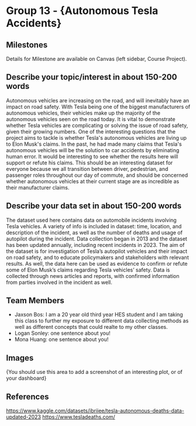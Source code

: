 # Group 13 - {Autonomous Tesla Accidents}

## Milestones

Details for Milestone are available on Canvas (left sidebar, Course Project).

## Describe your topic/interest in about 150-200 words

Autonomous vehicles are increasing on the road, and will inevitably have an impact on road safety. With Tesla being one of the biggest manufacturers of autonomous vehicles, their vehicles make up the majority of the autonomous vehicles seen on the road today. It is vital to demonstrate whether Tesla vehicles are complicating or solving the issue of road safety, given their growing numbers. One of the interesting questions that the project aims to tackle is whether Tesla's autonomous vehicles are living up to Elon Musk's claims. In the past, he had made many claims that Tesla's autonomous vehicles will be the solution to car accidents by eliminating human error. It would be interesting to see whether the results here will support or refute his claims. This should be an interesting dataset for everyone because we all transition between driver, pedestrian, and passenger roles throughout our day of commute, and should be concerned whether autonomous vehicles at their current stage are as incredible as their manufacturer claims.

## Describe your data set in about 150-200 words

The dataset used here contains data on automobile incidents involving Tesla vehicles. A variety of info is included in dataset: time, location, and description of the incident, as well as the number of deaths and usage of autopilot during the incident. Data collection began in 2013 and the dataset has been updated annually, including recent incidents in 2023. The aim of the dataset is for investigation of Tesla’s autopilot vehicles and their impact on road safety, and to educate policymakers and stakeholders with relevant results. As well, the data here can be used as evidence to confirm or refute some of Elon Musk’s claims regarding Tesla vehicles’ safety. Data is collected through news articles and reports, with confirmed information from parties involved in the incident as well.

## Team Members

- Jaxson Bos: I am a 20 year old third year HES student and I am taking this class to further my exposure to different data collecting methods as well as different concepts that could realte to my other classes.
- Logan Sonley: one sentence about you!
- Mona Huang: one sentence about you!

## Images

{You should use this area to add a screenshot of an interesting plot, or of your dashboard}

## References

https://www.kaggle.com/datasets/ibriiee/tesla-autonomous-deaths-data-updated-2023
https://www.tesladeaths.com/



